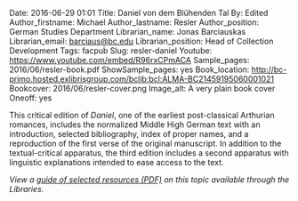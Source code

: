 Date: 2016-06-29 01:01
Title: Daniel von dem Blühenden Tal
By: Edited
Author_firstname: Michael
Author_lastname: Resler
Author_position: German Studies Department
Librarian_name: Jonas Barciauskas
Librarian_email: barciaus@bc.edu
Librarian_position: Head of Collection Development
Tags: facpub
Slug: resler-daniel
Youtube: https://www.youtube.com/embed/R96rxCPmACA
Sample_pages: 2016/06/resler-book.pdf
ShowSample_pages: yes
Book_location: http://bc-primo.hosted.exlibrisgroup.com/bclib:bcl:ALMA-BC21459195060001021
Bookcover: 2016/06/resler-cover.png
Image_alt: A very plain book cover
Oneoff: yes

This critical edition of <em>Daniel</em>, one of the earliest post-classical Arthurian romances, includes the normalized Middle High German text with an introduction, selected bibliography, index of proper names, and a reproduction of the first verse of the original manuscript. In addition to the textual-critical apparatus, the third edition includes a second apparatus with linguistic explanations intended to ease access to the text.

<em>View a <a href="http://library.bc.edu/theme/img/facpub/2016/06/resler-guide.pdf">guide of selected resources (PDF)</a> on this topic available through the Libraries. </em>